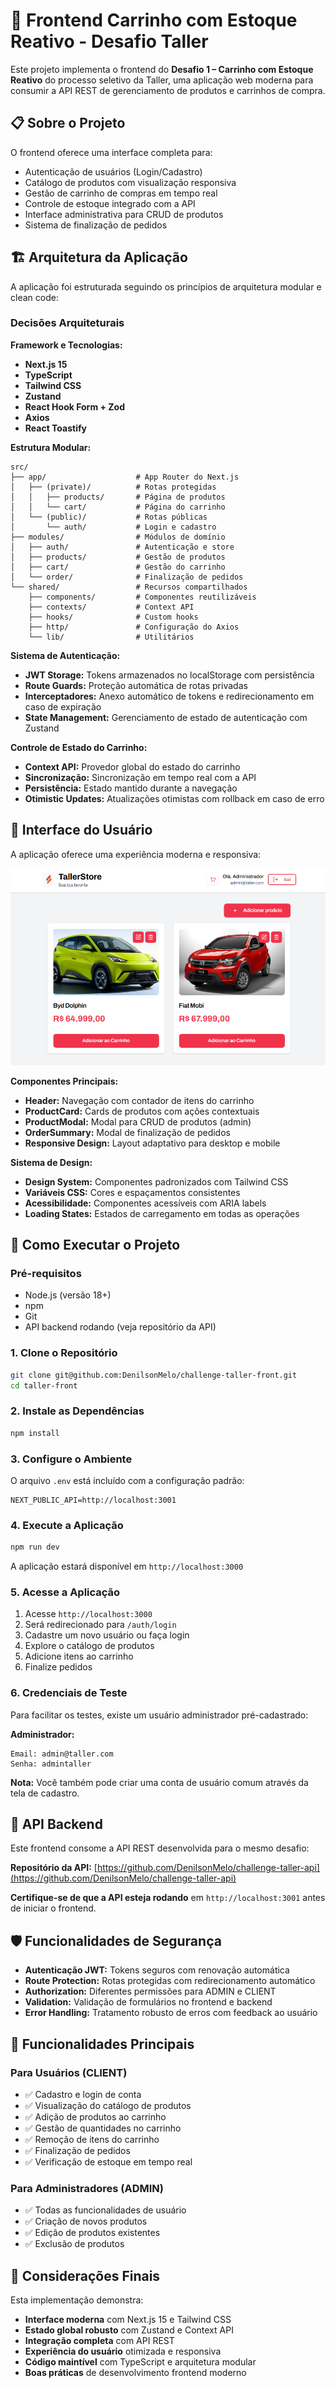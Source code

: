 # 🛒 Frontend Carrinho com Estoque Reativo - Desafio Taller

Este projeto implementa o frontend do **Desafio 1 – Carrinho com Estoque Reativo** do processo seletivo da Taller, uma aplicação web moderna para consumir a API REST de gerenciamento de produtos e carrinhos de compra.

## 📋 Sobre o Projeto

O frontend oferece uma interface completa para:
- Autenticação de usuários (Login/Cadastro)
- Catálogo de produtos com visualização responsiva
- Gestão de carrinho de compras em tempo real
- Controle de estoque integrado com a API
- Interface administrativa para CRUD de produtos
- Sistema de finalização de pedidos

## 🏗️ Arquitetura da Aplicação

A aplicação foi estruturada seguindo os princípios de arquitetura modular e clean code:

### Decisões Arquiteturais

**Framework e Tecnologias:**
- **Next.js 15**
- **TypeScript**
- **Tailwind CSS**
- **Zustand**
- **React Hook Form + Zod**
- **Axios**
- **React Toastify**

**Estrutura Modular:**
```
src/
├── app/                    # App Router do Next.js
│   ├── (private)/          # Rotas protegidas
│   │   ├── products/       # Página de produtos
│   │   └── cart/           # Página do carrinho
│   └── (public)/           # Rotas públicas
│       └── auth/           # Login e cadastro
├── modules/                # Módulos de domínio
│   ├── auth/               # Autenticação e store
│   ├── products/           # Gestão de produtos
│   ├── cart/               # Gestão do carrinho
│   └── order/              # Finalização de pedidos
└── shared/                 # Recursos compartilhados
    ├── components/         # Componentes reutilizáveis
    ├── contexts/           # Context API
    ├── hooks/              # Custom hooks
    ├── http/               # Configuração do Axios
    └── lib/                # Utilitários
```

**Sistema de Autenticação:**
- **JWT Storage:** Tokens armazenados no localStorage com persistência
- **Route Guards:** Proteção automática de rotas privadas
- **Interceptadores:** Anexo automático de tokens e redirecionamento em caso de expiração
- **State Management:** Gerenciamento de estado de autenticação com Zustand

**Controle de Estado do Carrinho:**
- **Context API:** Provedor global do estado do carrinho
- **Sincronização:** Sincronização em tempo real com a API
- **Persistência:** Estado mantido durante a navegação
- **Otimistic Updates:** Atualizações otimistas com rollback em caso de erro

## 🎨 Interface do Usuário

A aplicação oferece uma experiência moderna e responsiva:

![Diagrama da Arquitetura](./public/home.png)

**Componentes Principais:**
- **Header:** Navegação com contador de itens do carrinho
- **ProductCard:** Cards de produtos com ações contextuais
- **ProductModal:** Modal para CRUD de produtos (admin)
- **OrderSummary:** Modal de finalização de pedidos
- **Responsive Design:** Layout adaptativo para desktop e mobile

**Sistema de Design:**
- **Design System:** Componentes padronizados com Tailwind CSS
- **Variáveis CSS:** Cores e espaçamentos consistentes
- **Acessibilidade:** Componentes acessíveis com ARIA labels
- **Loading States:** Estados de carregamento em todas as operações

## 🚀 Como Executar o Projeto

### Pré-requisitos
- Node.js (versão 18+)
- npm
- Git
- API backend rodando (veja repositório da API)

### 1. Clone o Repositório
```bash
git clone git@github.com:DenilsonMelo/challenge-taller-front.git
cd taller-front
```

### 2. Instale as Dependências
```bash
npm install
```

### 3. Configure o Ambiente

O arquivo `.env` está incluído com a configuração padrão:
```properties
NEXT_PUBLIC_API=http://localhost:3001
```

### 4. Execute a Aplicação

```bash
npm run dev
```

A aplicação estará disponível em `http://localhost:3000`

### 5. Acesse a Aplicação

1. Acesse `http://localhost:3000` 
2. Será redirecionado para `/auth/login`
3. Cadastre um novo usuário ou faça login
4. Explore o catálogo de produtos
5. Adicione itens ao carrinho
6. Finalize pedidos

### 6. Credenciais de Teste

Para facilitar os testes, existe um usuário administrador pré-cadastrado:

**Administrador:**
```
Email: admin@taller.com
Senha: admintaller
```

**Nota:** Você também pode criar uma conta de usuário comum através da tela de cadastro.

## 🔗 API Backend

Este frontend consome a API REST desenvolvida para o mesmo desafio:

**Repositório da API:** [https://github.com/DenilsonMelo/challenge-taller-api](https://github.com/DenilsonMelo/challenge-taller-api)

**Certifique-se de que a API esteja rodando** em `http://localhost:3001` antes de iniciar o frontend.

## 🛡️ Funcionalidades de Segurança

- **Autenticação JWT:** Tokens seguros com renovação automática
- **Route Protection:** Rotas protegidas com redirecionamento automático
- **Authorization:** Diferentes permissões para ADMIN e CLIENT
- **Validation:** Validação de formulários no frontend e backend
- **Error Handling:** Tratamento robusto de erros com feedback ao usuário

## 📱 Funcionalidades Principais

### Para Usuários (CLIENT)
- ✅ Cadastro e login de conta
- ✅ Visualização do catálogo de produtos
- ✅ Adição de produtos ao carrinho
- ✅ Gestão de quantidades no carrinho
- ✅ Remoção de itens do carrinho
- ✅ Finalização de pedidos
- ✅ Verificação de estoque em tempo real

### Para Administradores (ADMIN)
- ✅ Todas as funcionalidades de usuário
- ✅ Criação de novos produtos
- ✅ Edição de produtos existentes
- ✅ Exclusão de produtos


## 📝 Considerações Finais

Esta implementação demonstra:
- **Interface moderna** com Next.js 15 e Tailwind CSS
- **Estado global robusto** com Zustand e Context API
- **Integração completa** com API REST
- **Experiência do usuário** otimizada e responsiva
- **Código maintível** com TypeScript e arquitetura modular
- **Boas práticas** de desenvolvimento frontend moderno